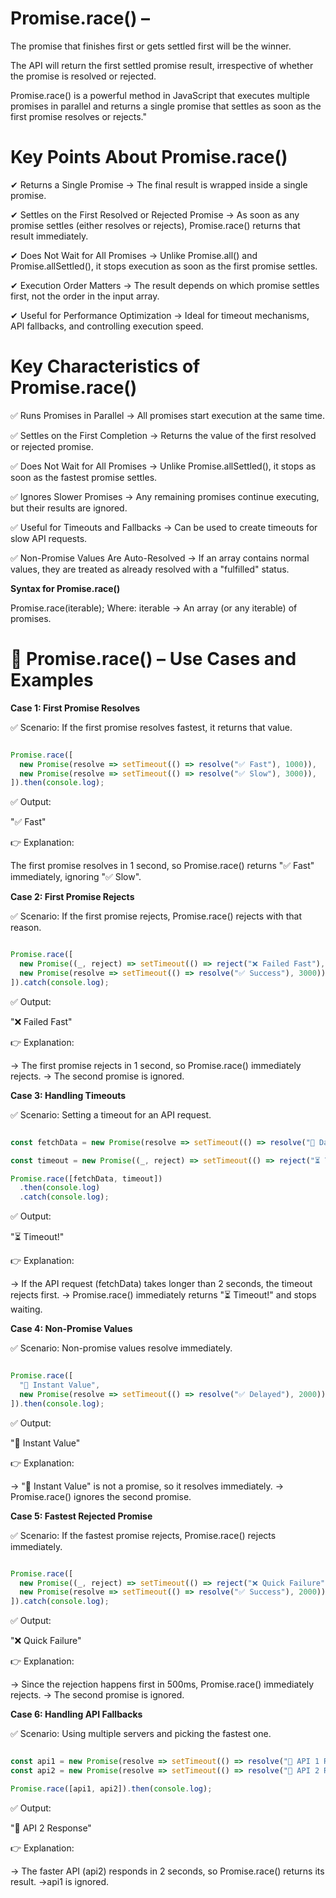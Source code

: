 
# Promise.race(<Iterable>) –

The promise that finishes first or gets settled first will be the winner.

The API will return the first settled promise result, irrespective of whether the promise is resolved or rejected.

Promise.race() is a powerful method in JavaScript that executes multiple promises in parallel and returns a single promise that settles as soon as the first promise resolves or rejects."

# Key Points About Promise.race()

✔ Returns a Single Promise → The final result is wrapped inside a single promise.

✔ Settles on the First Resolved or Rejected Promise → As soon as any promise settles (either resolves or rejects), Promise.race() returns that result immediately.

✔ Does Not Wait for All Promises → Unlike Promise.all() and Promise.allSettled(), it stops execution as soon as the first promise settles.

✔ Execution Order Matters → The result depends on which promise settles first, not the order in the input array.

✔ Useful for Performance Optimization → Ideal for timeout mechanisms, API fallbacks, and controlling execution speed.


#  Key Characteristics of Promise.race()

✅ Runs Promises in Parallel → All promises start execution at the same time.

✅ Settles on the First Completion → Returns the value of the first resolved or rejected promise.

✅ Does Not Wait for All Promises → Unlike Promise.allSettled(), it stops as soon as the fastest promise settles.

✅ Ignores Slower Promises → Any remaining promises continue executing, but their results are ignored.

✅ Useful for Timeouts and Fallbacks → Can be used to create timeouts for slow API requests.

✅ Non-Promise Values Are Auto-Resolved → If an array contains normal values, they are treated as already resolved with a "fulfilled" status.


**Syntax for Promise.race()**

Promise.race(iterable); Where: iterable → An array (or any iterable) of promises.


# 🚀 Promise.race() – Use Cases and Examples


**Case 1: First Promise Resolves**

✅ Scenario: If the first promise resolves fastest, it returns that value.

```js

Promise.race([
  new Promise(resolve => setTimeout(() => resolve("✅ Fast"), 1000)),
  new Promise(resolve => setTimeout(() => resolve("✅ Slow"), 3000)),
]).then(console.log);

```

✅ Output:

"✅ Fast"

👉 Explanation:

The first promise resolves in 1 second, so Promise.race() returns "✅ Fast" immediately, ignoring "✅ Slow".


**Case 2: First Promise Rejects**

✅ Scenario: If the first promise rejects, Promise.race() rejects with that reason.

```js

Promise.race([
  new Promise((_, reject) => setTimeout(() => reject("❌ Failed Fast"), 1000)),
  new Promise(resolve => setTimeout(() => resolve("✅ Success"), 3000)),
]).catch(console.log);


```

✅ Output:

"❌ Failed Fast"

👉 Explanation:

-> The first promise rejects in 1 second, so Promise.race() immediately rejects.
-> The second promise is ignored.


**Case 3: Handling Timeouts**

✅ Scenario: Setting a timeout for an API request.

```js

const fetchData = new Promise(resolve => setTimeout(() => resolve("📡 Data Loaded"), 3000));

const timeout = new Promise((_, reject) => setTimeout(() => reject("⏳ Timeout!"), 2000));

Promise.race([fetchData, timeout])
  .then(console.log)
  .catch(console.log);

```

✅ Output:

"⏳ Timeout!"

👉 Explanation:

-> If the API request (fetchData) takes longer than 2 seconds, the timeout rejects first.
-> Promise.race() immediately returns "⏳ Timeout!" and stops waiting.


**Case 4: Non-Promise Values**

✅ Scenario: Non-promise values resolve immediately.

```js

Promise.race([
  "🚀 Instant Value",
  new Promise(resolve => setTimeout(() => resolve("✅ Delayed"), 2000)),
]).then(console.log);

```

✅ Output:

"🚀 Instant Value"


👉 Explanation:

-> "🚀 Instant Value" is not a promise, so it resolves immediately.
-> Promise.race() ignores the second promise.


**Case 5: Fastest Rejected Promise**

✅ Scenario: If the fastest promise rejects, Promise.race() rejects immediately.

```js

Promise.race([
  new Promise((_, reject) => setTimeout(() => reject("❌ Quick Failure"), 500)),
  new Promise(resolve => setTimeout(() => resolve("✅ Success"), 2000)),
]).catch(console.log);

```
✅ Output:

"❌ Quick Failure"


👉 Explanation:

-> Since the rejection happens first in 500ms, Promise.race() immediately rejects.
-> The second promise is ignored.


**Case 6: Handling API Fallbacks**

✅ Scenario: Using multiple servers and picking the fastest one.

```js

const api1 = new Promise(resolve => setTimeout(() => resolve("📡 API 1 Response"), 3000));
const api2 = new Promise(resolve => setTimeout(() => resolve("📡 API 2 Response"), 2000));

Promise.race([api1, api2]).then(console.log);

```

✅ Output:

"📡 API 2 Response"


👉 Explanation:

-> The faster API (api2) responds in 2 seconds, so Promise.race() returns its result.
->api1 is ignored.